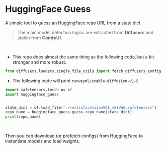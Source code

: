 # HuggingFace Guess
A simple tool to guess an HuggingFace repo URL from a state dict.

> The main model detection logics are extracted from **Diffusers** and stolen from **ComfyUI**.

<br>

- This repo does almost the same thing as the following code, but a bit stronger and more robust.

```py
from diffusers.loaders.single_file_utils import fetch_diffusers_config
```

- The following code will print `runwayml/stable-diffusion-v1-5`

```py
import safetensors.torch as sf
import huggingface_guess


state_dict = sf.load_file("./realisticVisionV51_v51VAE.safetensors")
repo_name = huggingface_guess.guess_repo_name(state_dict)
print(repo_name)
```

<br>

Then you can download (or prefetch configs) from HuggingFace to instantiate models and load weights.
